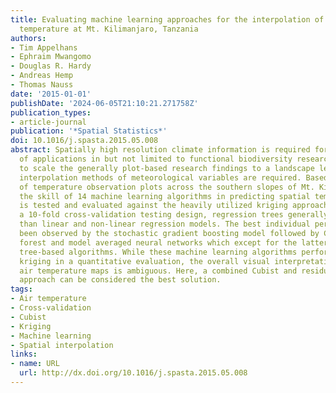 ```yaml
---
title: Evaluating machine learning approaches for the interpolation of monthly air
  temperature at Mt. Kilimanjaro, Tanzania
authors:
- Tim Appelhans
- Ephraim Mwangomo
- Douglas R. Hardy
- Andreas Hemp
- Thomas Nauss
date: '2015-01-01'
publishDate: '2024-06-05T21:10:21.271758Z'
publication_types:
- article-journal
publication: '*Spatial Statistics*'
doi: 10.1016/j.spasta.2015.05.008
abstract: Spatially high resolution climate information is required for a variety
  of applications in but not limited to functional biodiversity research. In order
  to scale the generally plot-based research findings to a landscape level, spatial
  interpolation methods of meteorological variables are required. Based on a network
  of temperature observation plots across the southern slopes of Mt. Kilimanjaro,
  the skill of 14 machine learning algorithms in predicting spatial temperature patterns
  is tested and evaluated against the heavily utilized kriging approach. Based on
  a 10-fold cross-validation testing design, regression trees generally perform better
  than linear and non-linear regression models. The best individual performance has
  been observed by the stochastic gradient boosting model followed by Cubist, random
  forest and model averaged neural networks which except for the latter are all regression
  tree-based algorithms. While these machine learning algorithms perform better than
  kriging in a quantitative evaluation, the overall visual interpretation of the resulting
  air temperature maps is ambiguous. Here, a combined Cubist and residual kriging
  approach can be considered the best solution.
tags:
- Air temperature
- Cross-validation
- Cubist
- Kriging
- Machine learning
- Spatial interpolation
links:
- name: URL
  url: http://dx.doi.org/10.1016/j.spasta.2015.05.008
---
```

